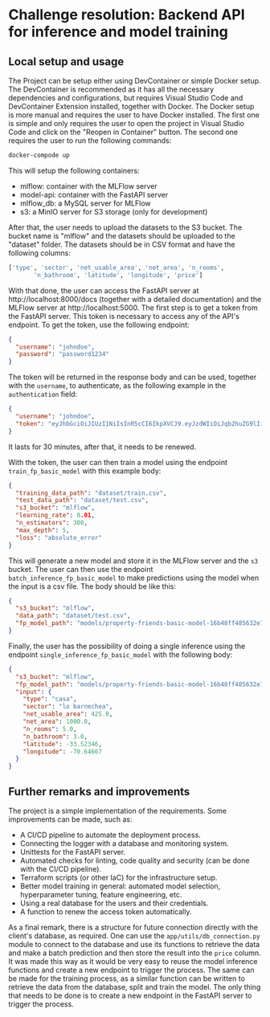 # Challenge resolution: Backend API for inference and model training

## Local setup and usage

The Project can be setup either using DevContainer or simple Docker setup. The DevContainer is recommended as it has all the necessary dependencies and configurations, but requires Visual Studio Code and DevContainer Extension installed, together with Docker. The Docker setup is more manual and requires the user to have Docker installed. The first one is simple and only requires the user to open the project in Visual Studio Code and click on the "Reopen in Container" button. The second one requires the user to run the following commands:

```bash
docker-compode up
```

This will setup the following containers:
- mlflow: container with the MLFlow server
- model-api: container with the FastAPI server
- mlflow_db: a MySQL server for MLFlow
- s3: a MinIO server for S3 storage (only for development)

After that, the user needs to upload the datasets to the S3 bucket. The bucket name is "mlflow" and the datasets should be uploaded to the "dataset" folder. The datasets should be in CSV format and have the following columns:

```python
['type', 'sector', 'net_usable_area', 'net_area', 'n_rooms',
       'n_bathroom', 'latitude', 'longitude', 'price']
```

With that done, the user can access the FastAPI server at http://localhost:8000/docs (together with a detailed documentation) and the MLFlow server at http://localhost:5000.
The first step is to get a token from the FastAPI server. This token is necessary to access any of the API's endpoint. To get the token, use the following endpoint:

```json
{
  "username": "johndoe",
  "password": "password1234"
}
```

The token will be returned in the response body and can be used, together with the `username`, to authenticate, as the following example in the `authentication` field:

```json
{
  "username": "johndoe",
  "token": "eyJhbGciOiJIUzI1NiIsInR5cCI6IkpXVCJ9.eyJzdWIiOiJqb2huZG9lIiwiZXhwIjoxNzM0OTI0NDIzfQ.z3ZbuQEbYQV-UK7QST0MKssgZlYJXZB4tNQymWkTow4"
} 

```

It lasts for 30 minutes, after that, it needs to be renewed.

With the token, the user can then train a model using the endpoint `train_fp_basic_model` with this example body:

```json
{
  "training_data_path": "dataset/train.csv",
  "test_data_path": "dataset/test.csv",
  "s3_bucket": "mlflow",
  "learning_rate": 0.01,
  "n_estimators": 300,
  "max_depth": 5,
  "loss": "absolute_error"
}
 ```

This will generate a new model and store it in the MLFlow server and the `s3` bucket. The user can then use the endpoint `batch_inference_fp_basic_model` to make predictions using the model when the input is a csv file. The body should be like this:

```json
{
  "s3_bucket": "mlflow",
  "data_path": "dataset/test.csv",
  "fp_model_path": "models/property-friends-basic-model-16b48ff485632e764e55c9bdd53ce1aa.pkl"
}
```

Finally, the user has the possibility of doing a single inference using the endpoint `single_inference_fp_basic_model` with the following body:

```json
{
  "s3_bucket": "mlflow",
  "fp_model_path": "models/property-friends-basic-model-16b48ff485632e764e55c9bdd53ce1aa.pkl",
  "input": {
    "type": "casa",
    "sector": "lo barnechea",
    "net_usable_area": 425.0,
    "net_area": 1000.0,
    "n_rooms": 5.0,
    "n_bathroom": 3.0,
    "latitude": -33.52346,
    "longitude": -70.64667
  }
}
```

## Further remarks and improvements

The project is a simple implementation of the requirements. Some improvements can be made, such as:
- A CI/CD pipeline to automate the deployment process.
- Connecting the logger with a database and monitoring system.
- Unittests for the FastAPI server.
- Automated checks for linting, code quality and security (can be done with the CI/CD pipeline).
- Terraform scripts (or other IaC) for the infrastructure setup.
- Better model training in general: automated model selection, hyperparameter tuning, feature engineering, etc.
- Using a real database for the users and their credentials.
- A function to renew the access token automatically.

As a final remark, there is a structure for future connection directly with the client's database, as required. One can use the `app/utils/db_connection.py` module to connect to the database and use its functions to retrieve the data and make a batch prediction and then store the result into the `price` column. It was made this way as it would be very easy to reuse the model inference functions and create a new endpoint to trigger the process. The same can be made for the training process, as a similar function can be written to retrieve the data from the database, split and train the model. The only thing that needs to be done is to create a new endpoint in the FastAPI server to trigger the process.